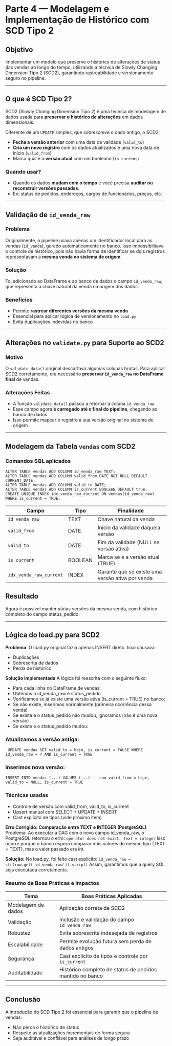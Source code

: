# Parte 4 — Modelagem e Implementação de Histórico com SCD Tipo 2

## Objetivo

Implementar um modelo que preserve o histórico de alterações de status das vendas ao longo do tempo, utilizando a técnica de Slowly Changing Dimension Tipo 2 (SCD2), garantindo rastreabilidade e versionamento seguro no pipeline.

---

## O que é SCD Tipo 2?

SCD2 (Slowly Changing Dimension Tipo 2) é uma técnica de modelagem de dados usada para **preservar o histórico de alterações** em dados dimensionais.

Diferente de um `UPDATE` simples, que sobrescreve o dado antigo, o SCD2:

- **Fecha a versão anterior** com uma data de validade (`valid_to`)
- **Cria um novo registro** com os dados atualizados e uma nova data de início (`valid_from`)
- Marca qual é a **versão atual** com um booleano (`is_current`)

### Quando usar?

- Quando os dados **mudam com o tempo** e você precisa **auditar ou reconstruir versões passadas**.
- Ex: status de pedidos, endereços, cargos de funcionários, preços, etc.

---

## Validação de `id_venda_raw`

### Problema

Originalmente, o pipeline usava apenas um identificador local para as vendas (`id_venda`), gerado automaticamente no banco. Isso impossibilitava o controle de histórico, pois não havia forma de identificar se dois registros representavam a **mesma venda no sistema de origem**.

### Solução

Foi adicionado ao DataFrame e ao banco de dados o campo `id_venda_raw`, que representa a chave natural da venda na origem dos dados.

### Benefícios

- Permite **rastrear diferentes versões da mesma venda**
- Essencial para aplicar lógica de versionamento no `load.py`
- Evita duplicações indevidas no banco

---

## Alterações no `validate.py` para Suporte ao SCD2

### Motivo

O `validate_data()` original descartava algumas colunas brutas. Para aplicar SCD2 corretamente, era necessário **preservar `id_venda_raw` no DataFrame final** de vendas.

### Alterações Feitas

- A função `validate_data()` passou a retornar a coluna `id_venda_raw`
- Esse campo agora **é carregado até o final do pipeline**, chegando ao banco de dados
- Isso permite mapear o registro à sua versão original no sistema de origem

---

## Modelagem da Tabela `vendas` com SCD2

### Comandos SQL aplicados

```
ALTER TABLE vendas ADD COLUMN id_venda_raw TEXT;
ALTER TABLE vendas ADD COLUMN valid_from DATE NOT NULL DEFAULT CURRENT_DATE;
ALTER TABLE vendas ADD COLUMN valid_to DATE;
ALTER TABLE vendas ADD COLUMN is_current BOOLEAN DEFAULT true;
CREATE UNIQUE INDEX idx_venda_raw_current ON vendas(id_venda_raw) WHERE is_current = TRUE;
```

| Campo                   | Tipo    | Finalidade                                       |
| ----------------------- | ------- | ------------------------------------------------ |
| `id_venda_raw`          | TEXT    | Chave natural da venda                           |
| `valid_from`            | DATE    | Início da validade daquela versão                |
| `valid_to`              | DATE    | Fim da validade (NULL se versão ativa)           |
| `is_current`            | BOOLEAN | Marca se é a versão atual (TRUE)                 |
| `idx_venda_raw_current` | INDEX   | Garante que só existe uma versão ativa por venda |

## Resultado
Agora é possível manter várias versões da mesma venda, com histórico completo do campo status_pedido.

---

## Lógica do load.py para SCD2
**Problema**: O load.py original fazia apenas INSERT direto. Isso causava:
- Duplicações
- Sobrescrita de dados
- Perda de histórico

**Solução implementada**
A lógica foi reescrita com o seguinte fluxo:
- Para cada linha no DataFrame de vendas:
- Obtemos o id_venda_raw e status_pedido
- Verificamos se já existe uma versão ativa (is_current = TRUE) no banco:
- Se não existe, inserimos normalmente (primeira ocorrência dessa venda)
- Se existe e o status_pedido não mudou, ignoramos (não é uma nova versão)
- Se existe e o status_pedido mudou:

### Atualizamos a versão antiga:
` UPDATE vendas SET valid_to = hoje, is_current = FALSE WHERE id_venda_raw = ? AND is_current = TRUE`

### Inserimos nova versão:
`INSERT INTO vendas (...) VALUES (...) -- com valid_from = hoje, valid_to = NULL, is_current = TRUE`

### Técnicas usadas
- Controle de versão com valid_from, valid_to, is_current
- Upsert manual com SELECT + UPDATE + INSERT
- Cast explícito de tipos (vide próximo item)

**Erro Corrigido: Comparação entre TEXT e INTEGER (PostgreSQL)**
Problema: Ao executar a DAG com o novo campo id_venda_raw, o PostgreSQL retornou o erro:
`operator does not exist: text = integer`
Isso ocorre porque o banco espera comparar dois valores do mesmo tipo (TEXT = TEXT), mas o valor passado era int.

**Solução:** No load.py, foi feito cast explícito: `id_venda_raw = str(row.get('id_venda_raw')).strip()`
Assim, garantimos que a query SQL seja executada corretamente.

### Resumo de Boas Práticas e Impactos

| Tema               | Boas Práticas Aplicadas                                  |
| ------------------ | -------------------------------------------------------- |
| Modelagem de dados | Aplicação correta de SCD2                                |
| Validação          | Inclusão e validação do campo `id_venda_raw`             |
| Robustez           | Evita sobrescrita indesejada de registros                |
| Escalabilidade     | Permite evolução futura sem perda de dados antigos       |
| Segurança          | Cast explícito de tipos e controle por `is_current`      |
| Auditabilidade     | Histórico completo de status de pedidos mantido no banco |

---

## Conclusão
A introdução do SCD Tipo 2 foi essencial para garantir que o pipeline de vendas:

- Não perca o histórico de status
- Respeite as atualizações incrementais de forma segura
- Seja auditável e confiável para análises de longo prazo




